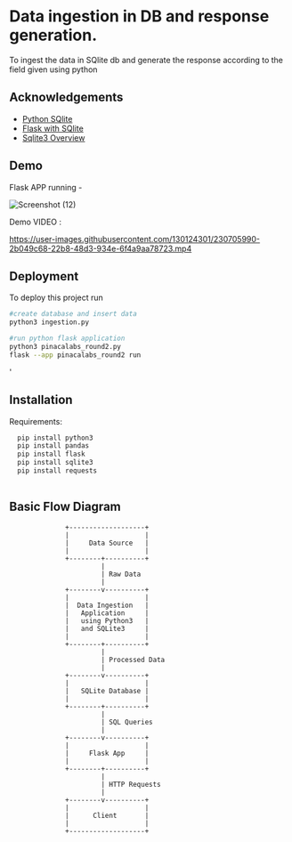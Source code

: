 # Data ingestion in DB and response generation.

To ingest the data in SQlite db and generate the response according to the field given using python


## Acknowledgements

 - [Python SQlite](https://www.javatpoint.com/python-sqlite)
 - [Flask with SQlite](https://www.javatpoint.com/flask-sqlite)
 - [Sqlite3 Overview](https://docs.python.org/3/library/sqlite3.html#sqlite3.Cursor.executemany)


## Demo



Flask APP running - 

![Screenshot (12)](https://user-images.githubusercontent.com/130124301/230705777-ff7e2d5c-2227-4ca5-b87e-e0028248ddfd.png)


Demo VIDEO :


https://user-images.githubusercontent.com/130124301/230705990-2b049c68-22b8-48d3-934e-6f4a9aa78723.mp4
## Deployment

To deploy this project run

```bash
#create database and insert data
python3 ingestion.py

#run python flask application
python3 pinacalabs_round2.py
flask --app pinacalabs_round2 run
```
'


## Installation

Requirements: 

```bash
  pip install python3
  pip install pandas
  pip install flask
  pip install sqlite3
  pip install requests
 
```
   
## Basic Flow Diagram




                  +-------------------+
                  |                   |
                  |     Data Source   |
                  |                   |
                  +--------+----------+
                           |
                           | Raw Data
                           |
                  +--------v----------+
                  |                   |
                  |  Data Ingestion   |
                  |   Application     |
                  |   using Python3   |
                  |   and SQLite3     |
                  |                   |
                  +--------+----------+
                           |
                           | Processed Data
                           |
                  +--------v----------+
                  |                   |
                  |   SQLite Database |
                  |                   |
                  +--------+----------+
                           |
                           | SQL Queries
                           |
                  +--------v----------+
                  |                   |
                  |     Flask App     |
                  |                   |
                  +--------+----------+
                           |
                           | HTTP Requests
                           |
                  +--------v----------+
                  |                   |
                  |      Client       |
                  |                   |
                  +-------------------+

